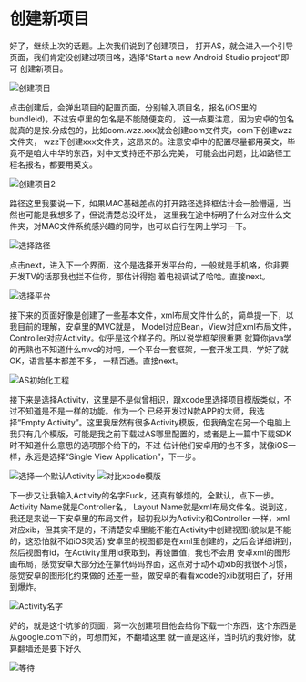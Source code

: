 创建新项目
===========================
好了，继续上次的话题。上次我们说到了创建项目，
打开AS，就会进入一个引导页面，我们肯定没创建过项目咯，选择“Start a new Android Studio project“即可
创建新项目。

![创建项目](https://github.com/13731160065/iOS2Android/raw/master/Images/创建项目.png)

点击创建后，会弹出项目的配置页面，分别输入项目名，报名(iOS里的bundleid)，不过安卓里的包名是不能随便变的，
这一点要注意，因为安卓的包名就真的是按.分成包的，比如com.wzz.xxx就会创建com文件夹，com下创建wzz文件夹，
wzz下创建xxx文件夹，这昂来的。注意安卓中的配置尽量都用英文，毕竟不是咱大中华的东西，对中文支持还不那么完美，
可能会出问题，比如路径工程名报名，都要用英文。

![创建项目2](https://github.com/13731160065/iOS2Android/raw/master/Images/AS2/创建项目.png)

路径这里我要说一下，如果MAC基础差点的打开路径选择框估计会一脸懵逼，当然也可能是我想多了，但说清楚总没坏处，
这里我在途中标明了什么对应什么文件夹，对MAC文件系统感兴趣的同学，也可以自行在网上学习一下。

![选择路径](https://github.com/13731160065/iOS2Android/raw/master/Images/AS2/选择路径.png)

点击next，进入下一个界面，这个是选择开发平台的，一般就是手机咯，你非要开发TV的话那我也拦不住你，那估计得抱
着电视调试了哈哈。直接next。

![选择平台](https://github.com/13731160065/iOS2Android/raw/master/Images/AS2/选择平台.png)

接下来的页面好像是创建了一些基本文件，xml布局文件什么的，简单提一下，以我目前的理解，安卓里的MVC就是，
Model对应Bean，View对应xml布局文件，Controller对应Activity。似乎是这个样子的。所以说学框架很重要
就算你java学的再熟也不知道什么mvc的对吧，一个平台一套框架，一套开发工具，学好了就OK，语言基本都差不多，
一精百通。直接next。

![AS初始化工程](https://github.com/13731160065/iOS2Android/raw/master/Images/AS2/AS初始化工程.png)

接下来是选择Activity，这里是不是似曾相识，跟xcode里选择项目模版类似，不过不知道是不是一样的功能。作为一个
已经开发过N款APP的大师，我选择“Empty Activity”。这里我居然有很多Activity模版，但我确定在另一个电脑上
我只有几个模版，可能是我之前下载过AS哪里配置的，或者是上一篇中下载SDK时不知道什么意思的选项那个给下的，不过
估计他们安卓用的也不多，就像iOS一样，永远是选择“Single View Application”，下一步。

![选择一个默认Activity](https://github.com/13731160065/iOS2Android/raw/master/Images/AS2/选择一个默认Activity.png)
![对比xcode模版](https://github.com/13731160065/iOS2Android/raw/master/Images/AS2/对比xcode模版.png)

下一步又让我输入Activity的名字Fuck，还真有够烦的，全默认，点下一步。Activity Name就是Controller名，
Layout Name就是xml布局文件名。说到这，我还是来说一下安卓里的布局文件，起初我以为Activity和Controller
一样，xml对应xib，但其实不是的，不清楚安卓里能不能在Activity中创建视图(貌似是不能的，这恐怕就不如iOS灵活)
安卓里的视图都是在xml里创建的，之后会详细讲到，然后视图有id，在Activity里用id获取到，再设置值，我也不会用
安卓xml的图形画布局，感觉安卓大部分还在靠代码码界面，这点对于动不动xib的我很不习惯，感觉安卓的图形化约束做的
还差一些，做安卓的看看xcode的xib就明白了，好用到爆炸。

![Activity名字](https://github.com/13731160065/iOS2Android/raw/master/Images/AS2/Activity名字.png)

好的，就是这个坑爹的页面，第一次创建项目他会给你下载一个东西，这个东西是从google.com下的，可想而知，不翻墙这里
就一直是这样，当时坑的我好惨，就算翻墙还是要下好久

![等待](https://github.com/13731160065/iOS2Android/raw/master/Images/AS2/等待.png)
